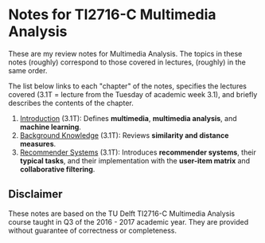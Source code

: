 # Notes for TI2716-C Multimedia Analysis

These are my review notes for Multimedia Analysis. The topics in these notes (roughly) correspond to those covered in lectures, (roughly) in the same order.

The list below links to each "chapter" of the notes, specifies the lectures covered (3.1T = lecture from the Tuesday of academic week 3.1), and briefly describes the contents of the chapter.

1. [Introduction](introduction.md) (3.1T): Defines **multimedia**, **multimedia analysis**, and **machine learning**.
1. [Background Knowledge](background.md) (3.1T): Reviews **similarity and distance measures**.
1. [Recommender Systems](recommender-systems.md) (3.1T): Introduces **recommender systems**, their **typical tasks**, and their implementation with the **user-item matrix** and **collaborative filtering**.

## Disclaimer

These notes are based on the TU Delft TI2716-C Multimedia Analysis course taught in Q3 of the 2016 - 2017 academic year. They are provided without guarantee of correctness or completeness.
